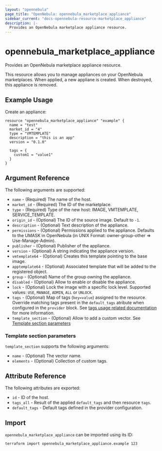 ```yaml
---
layout: "opennebula"
page_title: "OpenNebula: opennebula_marketplace_appliance"
sidebar_current: "docs-opennebula-resource-marketplace_appliance"
description: |-
  Provides an OpenNebula marketplace appliance resource.
---
```


# opennebula_marketplace_appliance

Provides an OpenNebula marketplace appliance resource.

This resource allows you to manage appliances on your OpenNebula marketplaces. When applied,
a new appliane is created. When destroyed, this appliance is removed.

## Example Usage

Create an appliance:

```hcl
resource "opennebula_marketplace_appliance" "example" {
  name = "test"
  market_id = "4"
  type = "VMTEMPLATE"
  description = "this is an app"
  version = "0.1.0"

  tags = {
    custom1 = "value1"
  }
}
```

## Argument Reference

The following arguments are supported:

* `name` - (Required) The name of the host.
* `market_id` - (Required) The ID of the marketplace.
* `type` - (Required) Type of the new host: IMAGE, VMTEMPLATE, SERVICE_TEMPLATE.
* `origin_id` - (Optional) The ID of the source image. Default to `-1`.
* `description` - (Optional) Text description of the appliance.
* `permissions` - (Optional) Permissions applied to the appliance. Defaults to the UMASK in OpenNebula (in UNIX Format: owner-group-other => Use-Manage-Admin).
* `publisher` - (Optional) Publisher of the appliance.
* `version` - (Optional) A string indicating the appliance version.
* `vmtemplate64` - (Optional) Creates this template pointing to the base image.
* `apptemplate64` - (Optional) Associated template that will be added to the registered object.
* `group` - (Optional) Name of the group owning the appliance.
* `disabled` - (Optional) Allow to enable or disable the appliance.
* `lock` - (Optional) Lock the image with a specific lock level. Supported values: `USE`, `MANAGE`, `ADMIN`, `ALL` or `UNLOCK`.
* `tags` - (Optional) Map of tags (`key=value`) assigned to the resource. Override matching tags present in the `default_tags` atribute when configured in the `provider` block. See [tags usage related documentation](https://registry.terraform.io/providers/OpenNebula/opennebula/latest/docs#using-tags) for more information.
* `template_section` - (Optional) Allow to add a custom vector. See [Template section parameters](#template-section-parameters)

### Template section parameters

`template_section` supports the following arguments:

* `name` - (Optional) The vector name.
* `elements` - (Optional) Collection of custom tags.

## Attribute Reference

The following attributes are exported:

* `id` - ID of the host.
* `tags_all` - Result of the applied `default_tags` and then resource `tags`.
* `default_tags` - Default tags defined in the provider configuration.

## Import

`opennebula_marketplace_appliance` can be imported using its ID:

```shell
terraform import opennebula_marketplace_appliance.example 123
```
